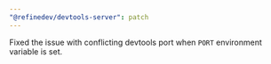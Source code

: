 ```yaml
---
"@refinedev/devtools-server": patch
---
```


Fixed the issue with conflicting devtools port when `PORT` environment variable is set.
